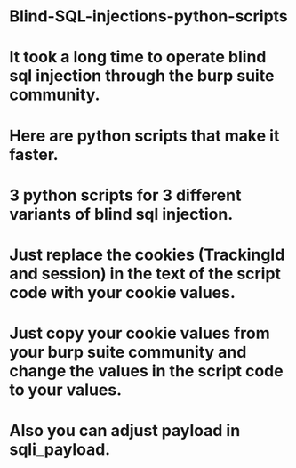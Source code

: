 # Blind-SQL-injections-python-scripts
# It took a long time to operate blind sql injection through the burp suite community.
# Here are python scripts that make it faster.
# 3 python scripts for 3 different variants of blind sql injection.
# Just replace the cookies (TrackingId and session) in the text of the script code with your cookie values. 
# Just copy your cookie values from your burp suite community and change the values in the script code to your values. 
# Also you can adjust payload in sqli_payload.
